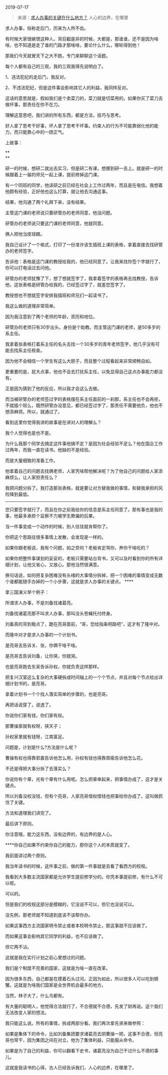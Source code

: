 2019-07-17

> 来源：[求人办事的关键在什么地方？](http://mp.weixin.qq.com/s?__biz=MzU3NDc5Nzc0NQ==&mid=2247485017&idx=1&sn=9dfe688c55e5e8cc489f4bd9e8799a64&chksm=fd2da487ca5a2d91229e34138fda94991d7b68e4ac9c7bff4dbc5132d4aff64806c9e7f3a33f&scene=27#wechat_redirect)
> 人心的边界，在哪里

求人办事，俗称走后门，历来为人所不齿。  

  

有时候大家很嫉恨这种人。背后戳是非的时候，大都是，那谁谁，还不是因为啥啥，也不知道是走了谁的门路才那啥啥，要论什么什么，哪轮得到他！

  

那我们今天就冒天下之大不韪，专门来聊聊这个话题。

  

每个人都有自己的三观，我的三观我得先说明白了。

  

1、违法犯纪的走后门，我反对。

2、不违法犯纪，但是这件事会影响其它人的利益，我同样反对。

  

这话的意思就是，假如我们是个卖菜刀的，菜刀就是切菜用的。如果你买了菜刀去做坏事，那责任在你不在刀。

  

理解这意思吧，我们讲的所有东西，都是方法，技巧与思考。

  

好人拿了思考干好事，坏人拿了思考干坏事。约束人的行为不可能靠弱化他的能力，而只能靠心中的一团正气。

  

上故事：

 **  
**

研一的时候，想研二就出去实习，但是研二有课，想挪到研一去上。就是研一的时候跟着上一届的师兄一起上课，提前修掉这门课。

  

有一个同班的同学，他读研之前已经在社会上工作过两年，而且是在电信。我想着他颇有经验，正好他也这么打算，就让他去沟通这事。

  

结果，他沟通了两个礼拜下来，没有结果。

  

主管这门课的老师说只要研管办的老师同意，他没问题。

研管办的老师说只要这门课的老师同意，他就同意。

  

俩人把他当皮球踢。

  

我自己设计了一个格式，打印了一份准许该生插班上课的表格，拿着直接去找研管办的老师签字。

  

告诉他：表格是这门课的教授给我的，他已经同意了。让我来找你签个字就行了，你可以打电话过去问他。

  

研管办的老师犹豫了下，想了想就签字了，我拿着签字的表格再去找教授，告诉他，这张表格是研管办给我的，已经签过字了，就差您签字了。

  

教授想也不想就签字安排我插班和师兄们一起读书了。

  

我这么做的道理非常简单。

  

因为我注意到了两个老师的年龄，资历和地位。

  

研管办的老师只有30岁出头，身份是个助教。而主管这门课的老师，是50多岁的系主任。

  

我拿着张表格打着系主任的名头去找一个30多岁的青年老师签字，他几乎没有可能去找系主任核查。

  

因为他不会相信一个学生有这么大胆子，而且整个过程看起来非常顺畅自如。

  

更重要的是，屁大点事，他也不会去打扰系主任，以免显得自己这点办事能力都没有。

  

正是因为猜到了他的反应，所以我才会这么去做。

  

而当被研管办的老师签过字的表格摆在系主任面前的一刹那，系主任也不会再拒，不就插个班么，既然研管办没意见，都已经签过字了，那责任不需要他负，他也不想添麻烦。所以，就通过了。

  

看到这里你觉得我讲的故事是在讲对人的理解么？

  

我个人觉得也是也不是。

  

为什么我那个同学去搞定这件事他搞不定？是因为社会经验不足么？他在国企工作过两年，而我一直在读书。他缺的不是经验。

  

而是大量细致的准备工作。

  

他拿着自己的问题去找俩老师，人家凭啥帮他解决呢？为了他自己的问题给人家添麻烦么，让人家担责任么？

  

我把问题分拆了。我打造那张表格，就是要让对方替我做的事情，和替我承担的风险降到最低。

 ****

您只要签字就行了，而且在你之前我给你的信息是系主任同意了。那有事也是我的事，他最多承担个监察不力被学生欺骗的后果。

  

当一件事变成一个动作的时候，别人往往就肯帮你了。

  

你把这个思路往很多事情上发散，会发现是一样的。

  

如果你跟老板说，我有个问题，如之奈何？老板肯定骂你，养你干啥吃的？

  

如果你把整件事谋划的妥妥的，老板只需要站台背书，又可以及时看到你的所有详细计划，让他又省心，又放心。那他当然很满意。

  

换句话说，如何把复杂困难没有头绪的大事情分拆掉，把一个困难的事情变成无数个谁都能随手办掉的一个小步骤，这就是求人办事的关键点。 ****  

  

拿三国演义举个例子：

  

所谓求人办事，不是刘备找诸葛亮。

  

刘备找诸葛亮那不叫求人办事，那叫没头苍蝇托付终身。

  

刘备真的背到极点了，跪在亮哥面前，“哥，您给指条明路吧”，这才有了隆中对。  

  

而隆中对才是求人办事的一个计划书。

  

是亮哥去告诉关、张，你俩干啥干啥。

是亮哥去告诉刘备，让你哭，你就哭。

也是亮哥跑去东吴告诉孙权，你就负责这样那样。

  

把复兴汉室这么复杂的大事硬拆成时间轴上的一个个节点，并且对每个节点给出详细计划书的，是亮哥。

  

拿着计划书一个个找人落实简单的步骤的，也是亮哥。

  

再把话说穿了，说透了。

  

你说你们家有钱，你们家有权。

  

那曹操家就有权呀，挟天子；

孙权家里就有钱呀，江南富足。

  

问题是，计划是什么?方法是什么呢？

  

曹操有权也得靠郭嘉告诉他怎么用，孙权有钱也得靠周瑜告诉他怎么花。

  

不还是得把大事分拆了去落实么？

  

你说你有个章，光有个章有什么用呢。怎么把章串起来，把事情办成了，这才是关键点。

  

所以刘备没权没钱，但有个亮哥，人家亮哥借权借钱也把事给你办成了。这叫做抓住了关键。

  

方法和道理我们讲完了。

  

最后讲下原则。

  

你注意哦，能力这东西，没有边界的，有边界的是人心。

  

 ****你自己如果不约束你自己的能力，那你这个人的本质就变了。

  

我前面讲过两个原则。

  

我当年读书的时候，这件事之前，做的第一件事就是去看了看西方的校规。

  

我看到大多数主流国家都是允许学生提前修学分的。你凭本事提前修，有什么不可以呢。

可以的。

  

但是我们的校规这部分是模糊的，它没说不可以，但它也没说可以。

  

没先例，那老师就不知道到底该不该帮你办。

  

如果这事西方主流国家明令禁止或者本校明令禁止，那这事就不应该做了。

  

而如果这事会影响其它同学的利益，也不应该做了。

  

但它两不沾。

  

这就是我在实行计划之前心里想过的问题。

  

我们是个制度不完善的国家，这就是为啥一直在改革。

  

因为很多东西，自己都是在摸着石头过河。正因为如此，所以很多人可以吃到螃蟹。这就是为啥我们国家是全世界机会最多的地方。

  

当然，林子大了，什么鸟都有。

  

有大量的聪明人，他觉得合法就行了，不合德就不合德，先发了财再说。这个我们无法改变人家的想法。

  

我只能这么说。所有的事情，拆成两部分看。我们再次拿先贤来做参照：

  

如果是集体下的命令，比如刘备集团要求诸葛亮去阴曹操一把，这事不合德，但亮哥也常干，因为集团之间在对立，他为了集体利益，只能服从命令。

  

如果是为了自己的利益，你可以翻看下史书，诸葛亮没为自己干过什么不德的事儿。

  

这就是我读书的心得，古人已经告诉我们，人心的边界，在哪里了。

